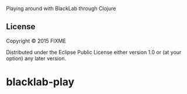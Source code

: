 Playing around with BlackLab through Clojure

## License

Copyright © 2015 FIXME

Distributed under the Eclipse Public License either version 1.0 or (at
your option) any later version.
# blacklab-play
